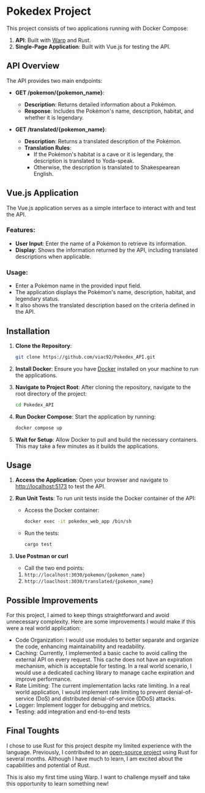 # Pokedex Project

This project consists of two applications running with Docker Compose:

1. **API**: Built with [Warp](https://github.com/seanmonstar/warp) and Rust.
2. **Single-Page Application**: Built with Vue.js for testing the API.

## API Overview

The API provides two main endpoints:

- **GET /pokemon/{pokemon_name}**:
  - **Description**: Returns detailed information about a Pokémon.
  - **Response**: Includes the Pokémon's name, description, habitat, and whether it is legendary.

- **GET /translated/{pokemon_name}**:
  - **Description**: Returns a translated description of the Pokémon.
  - **Translation Rules**:
    - If the Pokémon's habitat is a cave or it is legendary, the description is translated to Yoda-speak.
    - Otherwise, the description is translated to Shakespearean English.

## Vue.js Application

The Vue.js application serves as a simple interface to interact with and test the API. 

### Features:

- **User Input**: Enter the name of a Pokémon to retrieve its information.
- **Display**: Shows the information returned by the API, including translated descriptions when applicable.

### Usage:

- Enter a Pokémon name in the provided input field.
- The application displays the Pokémon's name, description, habitat, and legendary status.
- It also shows the translated description based on the criteria defined in the API.

## Installation

1. **Clone the Repository**:
    ```sh
    git clone https://github.com/viac92/Pokedex_API.git
    ```

2. **Install Docker**:
    Ensure you have [Docker](https://docs.docker.com/engine/install/) installed on your machine to run the applications.

3. **Navigate to Project Root**:
    After cloning the repository, navigate to the root directory of the project:
    ```sh
    cd Pokedex_API
    ```

4. **Run Docker Compose**:
    Start the application by running:
    ```sh
    docker compose up
    ```

5. **Wait for Setup**:
    Allow Docker to pull and build the necessary containers. This may take a few minutes as it builds the applications.

## Usage

1. **Access the Application**:
    Open your browser and navigate to [http://localhost:5173](http://localhost:5173) to test the API.

2. **Run Unit Tests**:
    To run unit tests inside the Docker container of the API:

    - Access the Docker container:
      ```sh
      docker exec -it pokedex_web_app /bin/sh
      ```

    - Run the tests:
      ```sh
      cargo test
      ```
3. **Use Postman or curl**
    - Call the two end points:
    1. `http://localhost:3030/pokemon/{pokemon_name}`
    2. `http://loaclhost:3030/translated/{pokemon_name}`

## Possible Improvements

For this project, I aimed to keep things straightforward and avoid unnecessary complexity. Here are some improvements I would make if this were a real world application:

- Code Organization: I would use modules to better separate and organize the code, enhancing maintainability and readability.
- Caching: Currently, I implemented a basic cache to avoid calling the external API on every request. This cache does not have an expiration mechanism, which is acceptable for testing. In a real world scenario, I would use a dedicated caching library to manage cache expiration and improve performance.
- Rate Limiting: The current implementation lacks rate limiting. In a real world application, I would implement rate limiting to prevent denial-of-service (DoS) and distributed denial-of-service (DDoS) attacks.
- Logger: Implement logger for debugging and metrics.
- Testing: add integration and end-to-end tests

## Final Toughts 

I chose to use Rust for this project despite my limited experience with the language. Previously, I contributed to an [open-source project](https://github.com/Datagen-Project/Datagen-Substrate-Grant) using Rust for several months. Although I have much to learn, I am excited about the capabilities and potential of Rust.

This is also my first time using Warp. I want to challenge myself and take this opportunity to learn something new!
